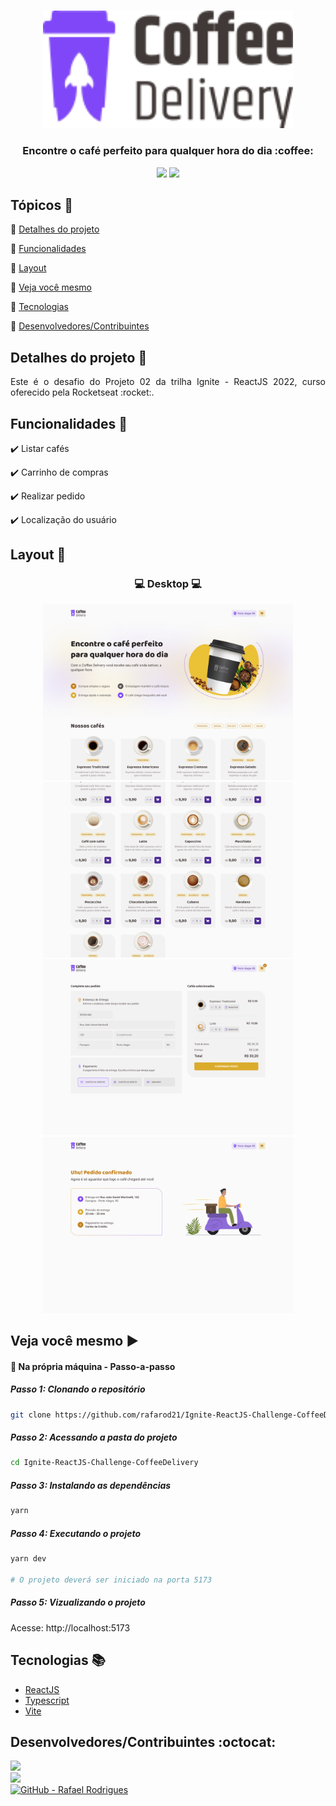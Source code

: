 <p align="center">
  <br>
  <Img src="https://github.com/rafarod21/Ignite-ReactJS-Challenge-CoffeeDelivery/blob/main/git-assets/logo.svg" width=400/>
  
  <h3 align="center"> Encontre o café perfeito para qualquer hora do dia :coffee: </h3>
  
  <p align="center">
    <img src="https://img.shields.io/static/v1?label=Status&message=Conclu%C3%ADdo&color=brightgreen&style=flat&labelColor=3E3E3E">
    <img src="https://img.shields.io/static/v1?message=Ignite-ReactJS&label=Rocketseat&color=DBAC2C&style=flat&labelColor=8257E5">
  </p>
</p>


## Tópicos :scroll:

:small_blue_diamond: [Detalhes do projeto](#detalhes-do-projeto-memo)

:small_blue_diamond: [Funcionalidades](#funcionalidades-stars)

:small_blue_diamond: [Layout](#layout-milky_way)

:small_blue_diamond: [Veja você mesmo](#veja-você-mesmo-arrow_forward)

:small_blue_diamond: [Tecnologias](#tecnologias-books)

:small_blue_diamond: [Desenvolvedores/Contribuintes](#desenvolvedorescontribuintes-octocat)

## Detalhes do projeto :memo:

<p align="justify">
Este é o desafio do Projeto 02 da trilha Ignite - ReactJS 2022, curso oferecido pela Rocketseat :rocket:.
</p>

## Funcionalidades :stars:

✔️ Listar cafés

✔️ Carrinho de compras

✔️ Realizar pedido

✔️ Localização do usuário

## Layout :milky_way:

<h3 align="center">
  💻 Desktop 💻
</h3>
<p align="center">
  <Img src="https://github.com/rafarod21/Ignite-ReactJS-Challenge-CoffeeDelivery/blob/main/git-assets/page-home1.png" width=400>
  <Img src="https://github.com/rafarod21/Ignite-ReactJS-Challenge-CoffeeDelivery/blob/main/git-assets/page-home2.png" width=400>
  <Img src="https://github.com/rafarod21/Ignite-ReactJS-Challenge-CoffeeDelivery/blob/main/git-assets/page-checkout.png" width=400>
  <Img src="https://github.com/rafarod21/Ignite-ReactJS-Challenge-CoffeeDelivery/blob/main/git-assets/page-success.png" width=400>
</p>

## Veja você mesmo :arrow_forward:
    
#### :small_blue_diamond: Na própria máquina - Passo-a-passo
   
##### Passo 1: Clonando o repositório
```bash
git clone https://github.com/rafarod21/Ignite-ReactJS-Challenge-CoffeeDelivery.git
```
    
##### Passo 2: Acessando a pasta do projeto
```bash
cd Ignite-ReactJS-Challenge-CoffeeDelivery
```
    
##### Passo 3: Instalando as dependências
```bash
yarn
```

##### Passo 4: Executando o projeto
```bash
yarn dev
  
# O projeto deverá ser iniciado na porta 5173
```

##### Passo 5: Vizualizando o projeto
Acesse: http://localhost:5173
    
## Tecnologias :books:

  - [ReactJS](https://pt-br.reactjs.org)
  - [Typescript](https://www.typescriptlang.org)
  - [Vite](https://vitejs.dev)
    
## Desenvolvedores/Contribuintes :octocat:

<img src="https://avatars0.githubusercontent.com/u/39251153?s=460&u=b18964e9a5e2c3c1ef9bc74ae8c35b11095c841b&v=4" width=115><br>
<a aria-label="LinkedIn - Rafael Rodrigues" href="https://www.linkedin.com/in/rafael-montrezol-942a60170">
    <img src="https://img.shields.io/static/v1?logo=linkedin&label=LinkedIn&message=Rafael%20Rodrigues&color=00A0DC&style=flat&labelColor=0077B5"> 
</a><br>
<a aria-label="GitHub - Rafael Rodrigues" href="https://github.com/rafarod21">
    <img alt="GitHub - Rafael Rodrigues" src="https://img.shields.io/static/v1?logo=github&label=GitHub&message=Rafael%20Rodrigues&color=2FBB4F&style=flat&labelColor=211F1F"></img>
</a>
